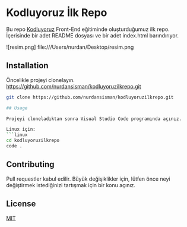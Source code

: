 # Kodluyoruz İlk Repo

Bu repo [Kodluyoruz](https://www.kodluyoruz.org) Front-End eğitiminde oluşturduğumuz ilk repo. İçerisinde bir adet README dosyası ve bir adet index.html barındırıyor.

![resim.png] file:///Users/nurdan/Desktop/resim.png

## Installation

Öncelikle projeyi clonelayın. https://github.com/nurdansisman/kodluyoruzilkrepo.git

```bash
git clone https://github.com/nurdansisman/kodluyoruzilkrepo.git

## Usage

Projeyi cloneladıktan sonra Visual Studio Code programında açınız.

Linux için:
```linux
cd kodluyoruzilkrepo
code .
```
## Contributing
Pull requestler kabul edilir. Büyük değişiklikler için, lütfen önce neyi değiştirmek istediğinizi tartışmak için bir konu açınız.


## License
[MIT](https://choosealicense.com/licenses/mit/)
